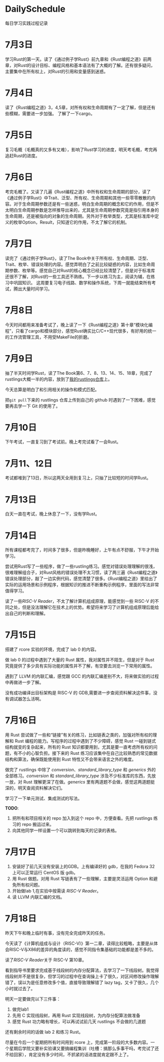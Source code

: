 # DailySchedule
每日学习实践过程记录

# 7月3日
学习Rust的第一天。读了《通过例子学Rust》前九章和《Rust编程之道》前两章，对Rust的设计目标、编程风格和基本语法有了大概的了解。还有很多疑问，主要集中在所有权上，对Rust的引用和变量感到迷惑。

# 7月4日
读了《Rust编程之道》3，4,5章，对所有权和生命周期有了一定了解，但是还有些模糊，需要进一步加强。 了解了一下cargo。

# 7月5日
复习毛概（毛概真的又多有又难），影响了Rust学习的进度，明天考毛概，考完再追赶Rust的进度。

# 7月6日
考完毛概了。又读了几遍《Rust编程之道》中所有权和生命周期的部分，读了《通过例子学Rust》中Trait、泛型、所有权、生命周期和其他一些零零散散的内容。对于生命周期参数还是有一些迷惑，明白生命周期的概念和它的作用，但是不太明白生命周期参数是怎样推导出来的，尤其是生命周期参数究竟是指引用本身的生命周期，还是被指向的对象的生命周期。另外对于枚举类型，尤其是标准库中定义的枚举Option，Result，只知道它的作用，不太了解它的机制。
# 7月7日
读完了《通过例子学Rust》，读了The Book中关于所有权、生命周期、泛型、Trait、枚举、错误处理的内容。感觉弄明白了之前比较疑惑的内容，比如生命周期参数、枚举等。感觉自己对Rust的核心概念已经比较清楚了，但是对于标准库还很不了解，对Rust的一些工具还不熟练。下一步以练习为主，阅读为辅，在练习中巩固知识。
这周要复习电子线路、数学和操作系统，下周一就能结束所有考试，腾出大量时间学习。

# 7月8日
今天时间都用来准备考试了，晚上读了一下《Rust编程之道》第十章“模块化编程”，只看了cargo和模块部分，感觉Rust确实比C/C++现代很多，有好用的统一的工作流管理工具，不用受MakeFile的折磨。

# 7月9日
抽了半天时间学Rust，读了The Book第6、7、8、13、14、15、18章，完成了rustlings大概一半的内容，放到了[我的rustlings仓库](https://github.com/Kong-Jun/rustlings)上。

今天总算是明白了和引用相关的操作和模式匹配。

把`git pull`下来的 rustlings 仓库上传到自己的 github 时遇到了一下困难，感觉要再去学一下 Git 的使用了。

# 7月10日
下午考试，一直复习到了考试前。晚上考完试看了一会Rust。

# 7月11、12日
考试都堆到了13日，所以这两天全用到复习上，只抽了比较短的时间学Rust。

# 7月13日
白天一直在考试，晚上休息了一下，没有学Rust。

# 7月14日
所有课程都考完了，时间多了很多，但是昨晚睡好，上午有点不舒服，下午才开始学习。

尝试用Rust写了一些程序，做了一些rustling练习。感觉对错误处理理解的很浅，很难理解组合子，对Rust风格的错误处理不太习惯，读了两三遍《Rust编程之道》错误处理部分，敲了一边实例代码，感觉清楚了很多。《Rust编程之道》里给出了实际的运用场景和示例程序，根据知识的推进不断重构示例程序，里面的写法非常值得学习。


读了一些*RISC-V Reader*，不太了解计算机组成原理，能感觉到一些 RISC-V 的不同之处，但是没法理解它在技术上的优势。希望将来学习了计算机组成原理后能给出自己的判断和理解。

# 7月15日
搭建了 rcore 实验的环境，完成了 lab 0 的内容。

做 lab 0 的过程中遇到了大量的 Rust 属性，我对属性并不陌生，但是对于 Rust 究竟提供了多少具有实际功能的属性并不了解，有空要去浏览一下常用的属性。

遇到了 LLVM 的内联汇编，感觉跟 GCC 的内联汇编差别不大，将来做实验的过程中再做进一步了解。

没有成功编译出目标架构是 RISC-V 的 GDB,需要进一步查阅资料解决这件事，没有调试器怎么活啊。

# 7月16日
用 Rust 尝试做了一些和“链接”有关的练习，比如链表之类的，加强对所有权的理解和 Rust 编程的能力。写程序的过程中遇到了不少障碍，感觉 Rust 一碰到链式结构就变的复杂起来，所有的 Rust 知识都要用到，尤其是要一直考虑所有权的问题，有不小的心智负担。接下来的 Rust 练习应该集中在自己比较熟悉的常见数据结构和算法，确保既能使用到 Rust 特性又不会带来语言之外的难度。

做完了 rustlings 中除了 *conversion*、*standard_library_type* 和 *generics* 外的全部练习。*conversion* 和 *standard_library_type* 涉及不少标准库的东西，先放一放，对 Rust 理解更深了在做。*generics* 里有两道题不会做，感觉这两道题挺深的，明天查阅资料解决它们。	

学习了一下单元测试、集成测试的写法。

**TODO**:

1. 把所有和项目相关的 repo 加入到这个 repo 中，方便查看。先把 rustlings 练习的 repo 搬运过来。
2. 向其他同学一样设置一个可以跳转到每天的记录的表格。

# 7月17日
1. 安装好了前几天没有安装上的GDB。[](https://github.com/ilg-archived/riscv-none-gcc/releases/tag/v8.2.0-2.2-20190521)上有编译好的 gdb，在我的 Fedora 32 上可以正常运行 CentOS 版 gdb。
2. 用 Rust 做题。对用 Rust 写链表有了一些理解，主要是灵活运用 Option 和避免所有权问题。
3. 开始做lab 1,在实验中按需读 *RISC-V Reader*。
4. 读 LLVM 内联汇编的文档。

# 7月18日
昨天下午和晚上临时有事，没有完全完成昨天的任务。

今天读了《计算机组成与设计（RISC-V)》第一二章，读得比较粗略，主要是从体会RISC-V与X86的差异的角度读的，感觉不同指令集基础的功能都是差不多的。

读了*RISC-V Reader*关于 RISC-V 第10章。

看到指导书里要求完成基于线段树的内存分配算法，去学习了一下线段树。我觉得线段树并不是很复杂，但学习的过程中在查询操上卡了很久，对区间修改操作理解错了，误以为是任意修改多个值，直接导致理解错了 lazy tag，又卡了很久，几个小时就过去了。

明天一定要做完以下三件事：
1. 做完lab1
2. 先用 C 实现线段树，再用 Rust 实现线段树，为内存分配算法做准备
3. 感觉 Rust 功力略有增长，可以再试试前几天 rustlings 不会做的几道题

还有剩余时间的话做 lab 2 和练习 Rust。

尽量在今后一个星期把所有时间用到 rcore 上，完成第一阶段的大多数内容。一个星期后学院又要补实验课又要搞编程集训（吐槽：搞那么多事干吗，考完试了还不给回家），肯定没有多少时间，不抓紧的话进度就肯定跟不上了。
